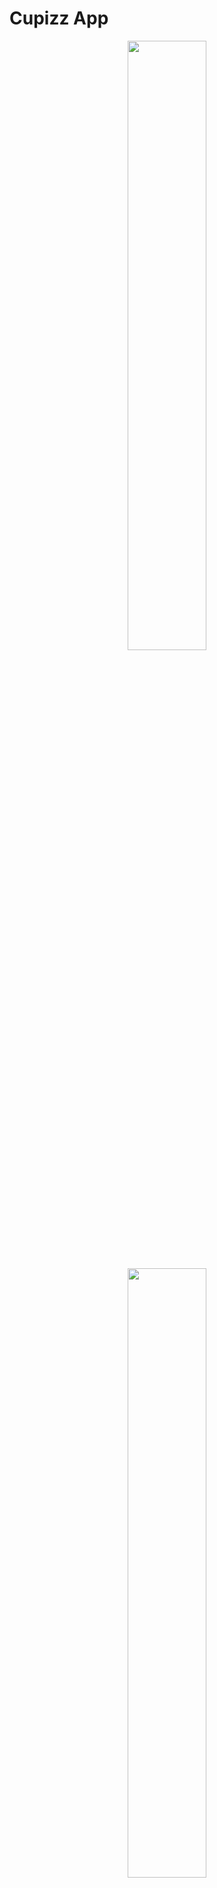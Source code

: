 # Cupizz App

<p align="center">
<img src="https://img.shields.io/endpoint?url=https%3A%2F%2Fplayshields.herokuapp.com%2Fplay%3Fi%3Dcf.cupizz.cupizz_app%26l%3D%24name%26m%3D%24installs%2520installs" width="50%">
</p>

<p align="center"><a href="https://play.google.com/store/apps/details?id=cf.cupizz.cupizz_app" target="_blank">
<img src="https://cdn.rawgit.com/steverichey/google-play-badge-svg/master/img/en_get.svg" width="50%">
</a></p>
